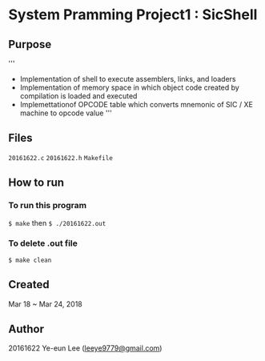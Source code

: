 # System Pramming Project1 : SicShell

## Purpose
'''
* Implementation of shell to execute assemblers, links, and loaders
* Implementation of memory space in which object code created by compilation is loaded and executed
* Implemettationof OPCODE table which converts mnemonic of SIC / XE machine to opcode value
'''

## Files
```20161622.c```	```20161622.h```	```Makefile```

## How to run
### To run this program  
```$ make``` then ```$ ./20161622.out```
### To delete .out file
```$ make clean```


## Created
Mar 18 ~ Mar 24, 2018 

## Author
20161622 Ye-eun Lee (leeye9779@gmail.com)




